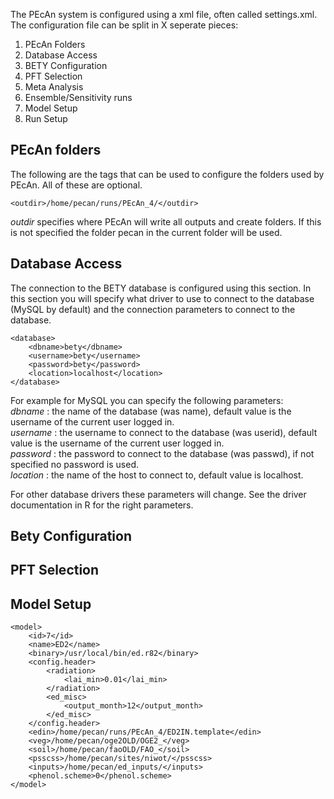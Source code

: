 The PEcAn system is configured using a xml file, often called settings.xml. The configuration file can be split in X seperate pieces:

1. PEcAn Folders
1. Database Access
1. BETY Configuration
1. PFT Selection
1. Meta Analysis
1. Ensemble/Sensitivity runs
1. Model Setup
1. Run Setup

## PEcAn folders

The following are the tags that can be used to configure the folders used by PEcAn. All of these are optional.

	<outdir>/home/pecan/runs/PEcAn_4/</outdir>

*outdir* specifies where PEcAn will write all outputs and create folders. If this is not specified the folder pecan in the current folder will be used.

## Database Access

The connection to the BETY database is configured using this section. In this section you will specify what driver to use to connect to the database (MySQL by default) and the connection parameters to connect to the database.

	<database>
		<dbname>bety</dbname>
		<username>bety</username>
		<password>bety</password>
		<location>localhost</location>
	</database>

For example for MySQL you can specify the following parameters:  
*dbname* : the name of the database (was name), default value is the username of the current user logged in.  
*username* : the username to connect to the database (was userid), default value is the username of the current user logged in.  
*password* : the password to connect to the database (was passwd), if not specified no password is used.  
*location* : the name of the host to connect to, default value is localhost.  

For other database drivers these parameters will change. See the driver documentation in R for the right parameters.

## Bety Configuration

## PFT Selection

## Model Setup

	<model>
		<id>7</id>
		<name>ED2</name>
		<binary>/usr/local/bin/ed.r82</binary>
		<config.header>
			<radiation>
				<lai_min>0.01</lai_min>
			</radiation>
			<ed_misc>
				<output_month>12</output_month>      
			</ed_misc> 
		</config.header>
		<edin>/home/pecan/runs/PEcAn_4/ED2IN.template</edin>
		<veg>/home/pecan/oge2OLD/OGE2_</veg>
		<soil>/home/pecan/faoOLD/FAO_</soil>
		<psscss>/home/pecan/sites/niwot/</psscss>
		<inputs>/home/pecan/ed_inputs/</inputs>
		<phenol.scheme>0</phenol.scheme>
	</model>